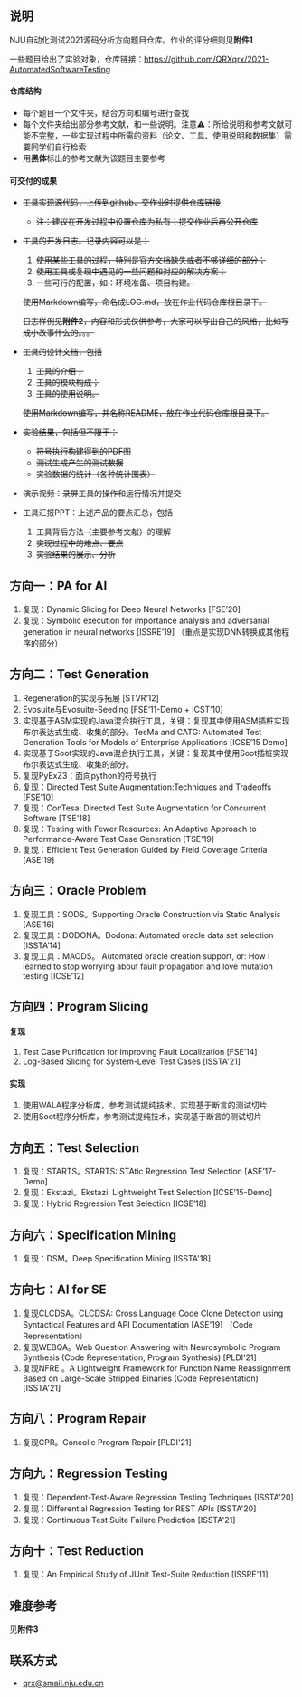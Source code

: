 ## 说明

NJU自动化测试2021源码分析方向题目仓库。作业的评分细则见**附件1**

一些题目给出了实验对象，仓库链接：https://github.com/QRXqrx/2021-AutomatedSoftwareTesting

#### 仓库结构

- 每个题目一个文件夹，结合方向和编号进行查找
- 每个文件夹给出部分参考文献，和一些说明。注意:warning:：所给说明和参考文献可能不完整，一些实现过程中所需的资料（论文、工具、使用说明和数据集）需要同学们自行检索
- 用**黑体**标出的参考文献为该题目主要参考

#### 可交付的成果

- ~~工具实现源代码，上传到github，交作业时提供仓库链接~~

  - ~~注：建议在开发过程中设置仓库为私有；提交作业后再公开仓库~~

- ~~工具的开发日志。记录内容可以是：~~
  1. ~~使用某些工具的过程，特别是官方文档缺失或者不够详细的部分；~~
  2. ~~使用工具或复现中遇见的一些问题和对应的解决方案；~~
  3. ~~一些可行的配置，如：环境准备、项目构建。~~
  
  ~~使用Markdown编写，命名成LOG.md，放在作业代码仓库根目录下。~~

  ~~日志样例见**附件2**，内容和形式仅供参考，大家可以写出自己的风格，比如写成小故事什么的。。。~~
  
- ~~工具的设计文档，包括~~

  1. ~~工具的介绍；~~
  2. ~~工具的模块构成；~~
  3. ~~工具的使用说明。~~

  ~~使用Markdown编写，并名称README，放在作业代码仓库根目录下。~~

- ~~实验结果，包括但不限于：~~
  
  - ~~符号执行构建得到的PDF图~~
  - ~~测试生成产生的测试数据~~
  - ~~实验数据的统计（各种统计图表）~~
  
- ~~演示视频：录屏工具的操作和运行情况并提交~~

- ~~工具汇报PPT：上述产品的要点汇总，包括~~

  1. ~~工具背后方法（主要参考文献）的理解~~
  2. ~~实现过程中的难点、要点~~
  3. ~~实验结果的展示、分析~~



## 方向一：PA for AI

1. 复现：Dynamic Slicing for Deep Neural Networks [FSE’20]
2. 复现：Symbolic execution for importance analysis and adversarial generation in neural networks [ISSRE’19] （重点是实现DNN转换成其他程序的部分）



## 方向二：Test Generation

1. Regeneration的实现与拓展 [STVR’12]
2. Evosuite与Evosuite-Seeding [FSE’11-Demo + ICST’10]
3. 实现基于ASM实现的Java混合执行工具，关键：复现其中使用ASM插桩实现布尔表达式生成、收集的部分。TesMa and CATG: Automated Test Generation Tools for Models of Enterprise Applications [ICSE’15 Demo]
4. 实现基于Soot实现的Java混合执行工具，关键：复现其中使用Soot插桩实现布尔表达式生成、收集的部分。
5. 复现PyExZ3：面向python的符号执行
6. 复现：Directed Test Suite Augmentation:Techniques and Tradeoffs [FSE’10]
7. 复现：ConTesa: Directed Test Suite Augmentation for Concurrent Software  [TSE'18]
8. 复现：Testing with Fewer Resources: An Adaptive Approach to Performance-Aware Test Case Generation  [TSE'19]
9. 复现：Efficient Test Generation Guided by Field Coverage Criteria [ASE'19]



## 方向三：Oracle Problem

1. 复现工具：SODS。Supporting Oracle Construction via Static Analysis [ASE’16]
2. 复现工具：DODONA。Dodona: Automated oracle data set selection [ISSTA’14]
3. 复现工具：MAODS。 Automated oracle creation support, or: How I learned to stop worrying about fault propagation and love mutation testing [ICSE’12]



## 方向四：Program Slicing

#### 复现

1. Test Case Purification for Improving Fault Localization [FSE’14]
2. Log-Based Slicing for System-Level Test Cases [ISSTA'21]

#### 实现

1. 使用WALA程序分析库，参考测试提纯技术，实现基于断言的测试切片
2. 使用Soot程序分析库，参考测试提纯技术，实现基于断言的测试切片



## 方向五：Test Selection

1. 复现：STARTS。STARTS: STAtic Regression Test Selection [ASE’17-Demo]
2. 复现：Ekstazi。Ekstazi: Lightweight Test Selection [ICSE’15-Demo]
3. 复现：Hybrid Regression Test Selection [ICSE’18]



## 方向六：Specification Mining

1. 复现：DSM。Deep Specification Mining [ISSTA'18]



## 方向七：AI for SE

1. 复现CLCDSA。CLCDSA: Cross Language Code Clone Detection using Syntactical Features and API Documentation  [ASE'19] （Code Representation）
2. 复现WEBQA。Web Question Answering with Neurosymbolic Program Synthesis  (Code Representation, Program Synthesis) [PLDI'21]
3. 复现NFRE 。A Lightweight Framework for Function Name Reassignment Based on Large-Scale Stripped Binaries  (Code Representation) [ISSTA'21]



## 方向八：Program Repair

1. 复现CPR。Concolic Program Repair [PLDI'21]



## 方向九：Regression Testing

1. 复现：Dependent-Test-Aware Regression Testing Techniques [ISSTA'20]
2. 复现：Differential Regression Testing for REST APIs [ISSTA'20]
3. 复现：Continuous Test Suite Failure Prediction  [ISSTA'21]



## 方向十：Test Reduction

1. 复现：An Empirical Study of JUnit Test-Suite Reduction [ISSRE'11]



## 难度参考

见**附件3**



## 联系方式

- qrx@smail.nju.edu.cn


